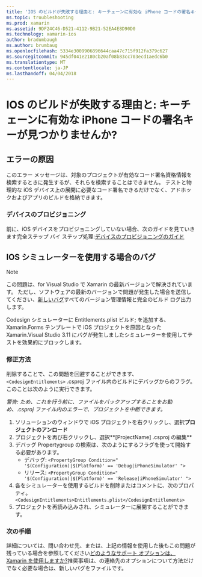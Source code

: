 ```yaml
---
title: 'IOS のビルドが失敗する理由と: キーチェーンに有効な iPhone コードの署名キーが見つかりませんか?'
ms.topic: troubleshooting
ms.prod: xamarin
ms.assetid: 9DF24C46-D521-4112-9B21-52EA4E8D90D0
ms.technology: xamarin-ios
author: bradumbaugh
ms.author: brumbaug
ms.openlocfilehash: 5334e3009906896644caa47c715f912fa379c627
ms.sourcegitcommit: 945df041e2180cb20af08b83cc703ecd1aedc6b0
ms.translationtype: MT
ms.contentlocale: ja-JP
ms.lasthandoff: 04/04/2018
---
```

# <a name="why-does-my-ios-build-fail-with-no-valid-iphone-code-signing-keys-found-in-keychain"></a>IOS のビルドが失敗する理由と: キーチェーンに有効な iPhone コードの署名キーが見つかりませんか?

## <a name="cause-of-the-error"></a>エラーの原因
このエラー メッセージは、対象のプロジェクトが有効なコード署名資格情報を検索するときに発生するが、それらを検索することはできません。 テストと物理的な iOS デバイス上の展開に必要なコード署名できるだけでなく、アドホックおよびアプリのビルドを格納できます。 


### <a name="provisioning-devices"></a>デバイスのプロビジョニング
前に、iOS デバイスをプロビジョニングしていない場合、次のガイドを見ていきます完全ステップ バイ ステップ処理:[デバイスのプロビジョニングのガイド](~/ios/get-started/installation/device-provisioning/index.md)


## <a name="bug-when-using-ios-simulator"></a>IOS シミュレーターを使用する場合のバグ

> [!NOTE]
> この問題は、for Visual Studio で Xamarin の最新バージョンで解決されています。 ただし、ソフトウェアの最新のバージョンで問題が発生した場合を送信してください、[新しいバグ](~/cross-platform/troubleshooting/questions/howto-file-bug.md)すべてのバージョン管理情報と完全のビルド ログ出力します。


Codesign シミュレーターに Entitlements.plist ビルド; を追加する、Xamarin.Forms テンプレートで iOS プロジェクトを原因となった Xamarin.Visual Studio 3.11 にバグが発生しましたシミュレーターを使用してテストを効果的にブロックします。

### <a name="how-to-fix"></a>修正方法
削除することで、この問題を回避することができます、 `<CodesignEntitlements>` .csproj ファイル内のビルドにデバッグからのフラグ。 このことは次のように実行できます。

*警告: ため、これを行う前に、ファイルをバックアップすることをお勧め、.csproj ファイル内のエラーで、プロジェクトを中断できます。*

1. ソリューションのウィンドウで iOS プロジェクトを右クリックし、選択**プロジェクトのアンロード**
2. プロジェクトを再び右クリックし、選択**[ProjectName] .csproj の編集**
3. デバッグ Propertygroup の検索は、次のようにするフラグを使って開始する必要があります。
   - デバッグ: `<PropertyGroup Condition=" '$(Configuration)|$(Platform)' == 'Debug|iPhoneSimulator' ">`
   - リリース: `<PropertyGroup Condition=" '$(Configuration)|$(Platform)' == 'Release|iPhoneSimulator' ">`
4. 各をシミュレーターを使用するビルドを削除またはコメントに、次のプロパティ。 `<CodesignEntitlements>Entitlements.plist</CodesignEntitlements>`
5. プロジェクトを再読み込みされ、シミュレーターに展開することができます。

### <a name="next-steps"></a>次の手順
詳細については、問い合わせ先、または、上記の情報を使用した後もこの問題が残っている場合を参照してください[どのようなサポート オプションは、Xamarin を使用しますか?](~/cross-platform/troubleshooting/support-options.md)推奨事項は、の連絡先のオプションについて方法だけでなく必要な場合は、新しいバグをファイルです。 
